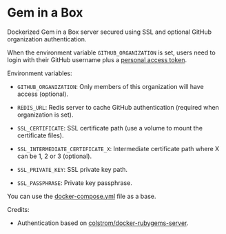 Gem in a Box
============
Dockerized Gem in a Box server secured using SSL and optional GitHub organization authentication.

When the environment variable `GITHUB_ORGANIZATION` is set, users need to login with their GitHub
username plus a [personal access token](https://github.com/settings/tokens).

Environment variables:

* `GITHUB_ORGANIZATION`: Only members of this organization will have access (optional).

* `REDIS_URL`: Redis server to cache GitHub authentication (required when organization is set).

* `SSL_CERTIFICATE`: SSL certificate path (use a volume to mount the certificate files).

* `SSL_INTERMEDIATE_CERTIFICATE_X`: Intermediate certificate path where X can be 1, 2 or 3 (optional).

* `SSL_PRIVATE_KEY`: SSL private key path.

* `SSL_PASSPHRASE`: Private key passphrase.

You can use the [docker-compose.yml](docker-compose.yml) file as a base.

Credits:

* Authentication based on [colstrom/docker-rubygems-server](https://github.com/colstrom/docker-rubygems-server).